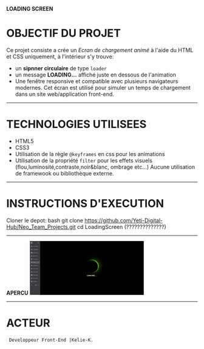 **LOADING SCREEN**

# OBJECTIF DU PROJET

Ce projet consiste a crée un *Ecran de chargement animé* à l'aide du HTML et CSS uniquement, à l'intérieur s'y trouve:
- un **sipnner circulaire** de type `loader`
- un message **LOADING...** affiché juste en dessous de l'animation
- Une fenêtre responsive et compatible avec plusieurs navigateurs modernes.
Cet écran est utilisé pour simuler un temps de chargement dans un site web/application front-end.

---
# TECHNOLOGIES UTILISEES

- HTML5
- CSS3
- Utilisation de la règle `@keyframes` en css pour les animations
- Utilisation de la propriété `filter` pour les effets visuels (flou,luminosité,contraste,noir&blanc, ombrage etc...)
Aucune utilisation de framewook ou bibliothèque externe.

---
# INSTRUCTIONS D'EXECUTION
 Cloner le depot: bash
    git clone https://github.com/Yeti-Digital-Hub/Neo_Team_Projects.git
    cd LoadingScreen (??????????????)


---
 **APERCU**
 <img src="test loading.png" alt="aperçu du loader" width="300">


 ---
# ACTEUR
     Developpeur Front-End |Kelie-K. 



